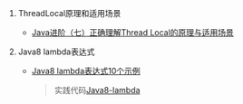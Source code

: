 1. ThreadLocal原理和适用场景
   - [Java进阶（七）正确理解Thread Local的原理与适用场景](http://www.jasongj.com/java/threadlocal/)

2. Java8 lambda表达式
    - [Java8 lambda表达式10个示例](http://www.importnew.com/16436.html)

        > 实践代码[Java8-lambda](code/Java8-lambda)